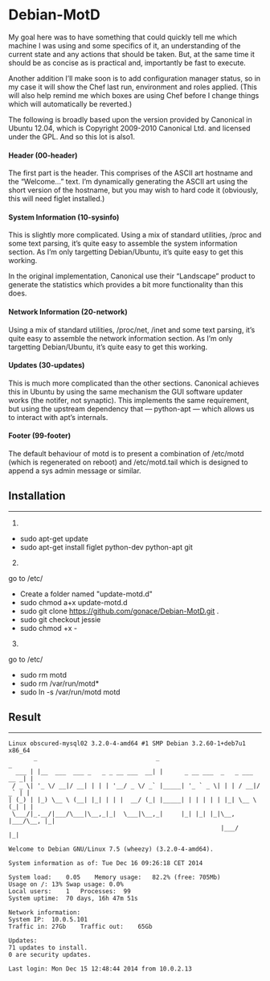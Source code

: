 # Debian-MotD
My goal here was to have something that could quickly tell me which machine I was using and some specifics of it, an understanding of the current state and any actions that should be taken. But, at the same time it should be as concise as is practical and, importantly be fast to execute.

Another addition I’ll make soon is to add configuration manager status, so in my case it will show the Chef last run, environment and roles applied. (This will also help remind me which boxes are using Chef before I change things which will automatically be reverted.)

The following is broadly based upon the version provided by Canonical in Ubuntu 12.04, which is Copyright 2009-2010 Canonical Ltd. and licensed under the GPL. And so this lot is also1.

#### Header (00-header)
The first part is the header. This comprises of the ASCII art hostname and the “Welcome…” text. I’m dynamically generating the ASCII art using the short version of the hostname, but you may wish to hard code it (obviously, this will need figlet installed.)


#### System Information (10-sysinfo)
This is slightly more complicated. Using a mix of standard utilities, /proc and some text parsing, it’s quite easy to assemble the system information section. As I’m only targetting Debian/Ubuntu, it’s quite easy to get this working.

In the original implementation, Canonical use their “Landscape” product to generate the statistics which provides a bit more functionality than this does.


#### Network Information (20-network)
Using a mix of standard utilities, /proc/net, /inet and some text parsing, it’s quite easy to assemble the network information section. As I’m only targetting Debian/Ubuntu, it’s quite easy to get this working.


#### Updates (30-updates)
This is much more complicated than the other sections. Canonical achieves this in Ubuntu by using the same mechanism the GUI software updater works (the notifer, not synaptic). This implements the same requirement, but using the upstream dependency that — python-apt — which allows us to interact with apt’s internals.


#### Footer (99-footer)
The default behaviour of motd is to present a combination of /etc/motd (which is regenerated on reboot) and /etc/motd.tail which is designed to append a sys admin message or similar.



## Installation
------------
1.
  - sudo apt-get update
  - sudo apt-get install figlet python-dev python-apt git
2. 
  go to /etc/
  - Create a folder named "update-motd.d"
  - sudo chmod a+x update-motd.d
  - sudo git clone https://github.com/gonace/Debian-MotD.git . 
  - sudo git checkout jessie
  - sudo chmod +x *-*
3. 
  go to /etc/
  - sudo rm motd
  - sudo rm /var/run/motd*
  - sudo ln -s /var/run/motd motd


## Result
------
	Linux obscured-mysql02 3.2.0-4-amd64 #1 SMP Debian 3.2.60-1+deb7u1 x86_64
           _                                 _                                 _ 
	  ___ | |__  ___  ___ _   _ _ __ ___  __| |      _ __ ___  _   _ ___  __ _| |
	 / _ \| '_ \/ __|/ __| | | | '__/ _ \/ _` |_____| '_ ` _ \| | | / __|/ _` | |
	| (_) | |_) \__ \ (__| |_| | | |  __/ (_| |_____| | | | | | |_| \__ \ (_| | |
	 \___/|_.__/|___/\___|\__,_|_|  \___|\__,_|     |_| |_| |_|\__, |___/\__, |_|
	                                                           |___/        |_|  	            

	Welcome to Debian GNU/Linux 7.5 (wheezy) (3.2.0-4-amd64).

	System information as of: Tue Dec 16 09:26:18 CET 2014

	System load:	0.05	Memory usage:	82.2% (free: 705Mb)
	Usage on /:	13%	Swap usage:	0.0%
	Local users:	1	Processes:	99
	System uptime:	70 days, 16h 47m 51s

	Network information:
	System IP:	10.0.5.101
	Traffic in:	27Gb	Traffic out:	65Gb

	Updates:
	71 updates to install.
	0 are security updates.

	Last login: Mon Dec 15 12:48:44 2014 from 10.0.2.13
